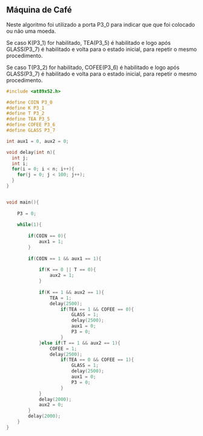 ## Máquina de Café

Neste algoritmo foi utilizado a porta P3_0 para indicar que que foi colocado ou não uma moeda.

Se caso K(P3_1) for habilitado, TEA(P3_5) é habilitado e logo após GLASS(P3_7) é habilitado
e volta para o estado inicial, para repetir o mesmo procedimento.

Se caso T(P3_2) for habilitado, COFEE(P3_6) é habilitado e logo após GLASS(P3_7) é habilitado
e volta para o estado inicial, para repetir o mesmo procedimento.

```c
#include <at89x52.h>

#define COIN P3_0
#define K P3_1
#define T P3_2
#define TEA P3_5
#define COFEE P3_6
#define GLASS P3_7

int aux1 = 0, aux2 = 0;

void delay(int n){
  int j;
  int i;
  for(i = 0; i < n; i++){
    for(j = 0; j < 100; j++);
  }
}


void main(){
	
	P3 = 0;	
	
	while(1){
		
		if(COIN == 0){
			aux1 = 1;
		}
		
		if(COIN == 1 && aux1 == 1){
			
			if(K == 0 || T == 0){
				aux2 = 1;
			}
	
			if(K == 1 && aux2 == 1){
				TEA = 1;
				delay(2500);
					if(TEA == 1 && COFEE == 0){
						GLASS = 1;
						delay(2500);
						aux1 = 0;
						P3 = 0;
					}
			}else if(T == 1 && aux2 == 1){
				COFEE = 1;
				delay(2500);
					if(TEA == 0 && COFEE == 1){
						GLASS = 1;
						delay(2500);
						aux1 = 0;
						P3 = 0;
					}
			}
			delay(2000);
			aux2 = 0;
		}
		delay(2000);
	}
}

```

